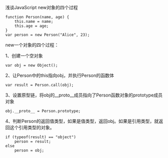浅谈JavaScript new对象的四个过程

```
function Person(name, age) {  
	this.name = name;  
	this.age = age;   
}  
var person = new Person("Alice", 23); 
```

new一个对象的四个过程：

1、创建一个空对象
```
var obj = new Object(); 
```
2、让Person中的this指向obj，并执行Person的函数体
```
var result = Person.call(obj);  
```
3、设置原型链，将obj的__proto__成员指向了Person函数对象的prototype成员对象
```
obj.__proto__ = Person.prototype; 
```
4、判断Person的返回值类型，如果是值类型，返回obj。如果是引用类型，就返回这个引用类型的对象。
```
if (typeof(result) == "object") 
	person = result;  
else
	person = obj;
```